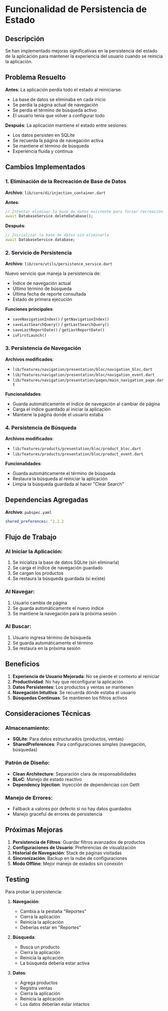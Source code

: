 # Funcionalidad de Persistencia de Estado

## Descripción

Se han implementado mejoras significativas en la persistencia del estado de la aplicación para mantener la experiencia del usuario cuando se reinicia la aplicación.

## Problema Resuelto

**Antes**: La aplicación perdía todo el estado al reiniciarse:
- La base de datos se eliminaba en cada inicio
- Se perdía la página actual de navegación
- Se perdía el término de búsqueda activo
- El usuario tenía que volver a configurar todo

**Después**: La aplicación mantiene el estado entre sesiones:
- Los datos persisten en SQLite
- Se recuerda la página de navegación activa
- Se mantiene el término de búsqueda
- Experiencia fluida y continua

## Cambios Implementados

### 1. Eliminación de la Recreación de Base de Datos

**Archivo**: `lib/core/di/injection_container.dart`

**Antes**:
```dart
// Intentar eliminar la base de datos existente para forzar recreación
await DatabaseService.deleteDatabase();
```

**Después**:
```dart
// Inicializar la base de datos sin eliminarla
await DatabaseService.database;
```

### 2. Servicio de Persistencia

**Archivo**: `lib/core/utils/persistence_service.dart`

Nuevo servicio que maneja la persistencia de:
- Índice de navegación actual
- Último término de búsqueda
- Última fecha de reporte consultada
- Estado de primera ejecución

**Funciones principales**:
- `saveNavigationIndex()` / `getNavigationIndex()`
- `saveLastSearchQuery()` / `getLastSearchQuery()`
- `saveLastReportDate()` / `getLastReportDate()`
- `isFirstLaunch()`

### 3. Persistencia de Navegación

**Archivos modificados**:
- `lib/features/navigation/presentation/bloc/navigation_bloc.dart`
- `lib/features/navigation/presentation/bloc/navigation_event.dart`
- `lib/features/navigation/presentation/pages/main_navigation_page.dart`

**Funcionalidades**:
- Guarda automáticamente el índice de navegación al cambiar de página
- Carga el índice guardado al iniciar la aplicación
- Mantiene la página donde el usuario estaba

### 4. Persistencia de Búsqueda

**Archivos modificados**:
- `lib/features/products/presentation/bloc/product_bloc.dart`
- `lib/features/products/presentation/bloc/product_event.dart`

**Funcionalidades**:
- Guarda automáticamente el término de búsqueda
- Restaura la búsqueda al reiniciar la aplicación
- Limpia la búsqueda guardada al hacer "Clear Search"

## Dependencias Agregadas

**Archivo**: `pubspec.yaml`

```yaml
shared_preferences: ^2.2.2
```

## Flujo de Trabajo

### Al Iniciar la Aplicación:
1. Se inicializa la base de datos SQLite (sin eliminarla)
2. Se carga el índice de navegación guardado
3. Se cargan los productos
4. Se restaura la búsqueda guardada (si existe)

### Al Navegar:
1. Usuario cambia de página
2. Se guarda automáticamente el nuevo índice
3. Se mantiene la navegación para la próxima sesión

### Al Buscar:
1. Usuario ingresa término de búsqueda
2. Se guarda automáticamente el término
3. Se restaura en la próxima sesión

## Beneficios

1. **Experiencia de Usuario Mejorada**: No se pierde el contexto al reiniciar
2. **Productividad**: No hay que reconfigurar la aplicación
3. **Datos Persistentes**: Los productos y ventas se mantienen
4. **Navegación Intuitiva**: Se recuerda dónde estaba el usuario
5. **Búsquedas Continuas**: Se mantienen los filtros activos

## Consideraciones Técnicas

### Almacenamiento:
- **SQLite**: Para datos estructurados (productos, ventas)
- **SharedPreferences**: Para configuraciones simples (navegación, búsquedas)

### Patrón de Diseño:
- **Clean Architecture**: Separación clara de responsabilidades
- **BLoC**: Manejo de estado reactivo
- **Dependency Injection**: Inyección de dependencias con GetIt

### Manejo de Errores:
- Fallback a valores por defecto si no hay datos guardados
- Manejo graceful de errores de persistencia

## Próximas Mejoras

1. **Persistencia de Filtros**: Guardar filtros avanzados de productos
2. **Configuraciones de Usuario**: Preferencias de visualización
3. **Historial de Navegación**: Stack de páginas visitadas
4. **Sincronización**: Backup en la nube de configuraciones
5. **Modo Offline**: Mejor manejo de estados sin conexión

## Testing

Para probar la persistencia:

1. **Navegación**:
   - Cambia a la pestaña "Reportes"
   - Cierra la aplicación
   - Reinicia la aplicación
   - Deberías estar en "Reportes"

2. **Búsqueda**:
   - Busca un producto
   - Cierra la aplicación
   - Reinicia la aplicación
   - La búsqueda debería estar activa

3. **Datos**:
   - Agrega productos
   - Registra ventas
   - Cierra la aplicación
   - Reinicia la aplicación
   - Los datos deberían estar intactos 